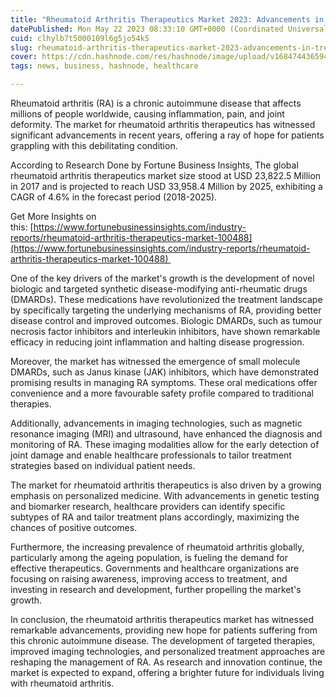 ```yaml
---
title: "Rheumatoid Arthritis Therapeutics Market 2023: Advancements in Treatment Options"
datePublished: Mon May 22 2023 08:33:10 GMT+0000 (Coordinated Universal Time)
cuid: clhylb7t5000109l6g5jo54k5
slug: rheumatoid-arthritis-therapeutics-market-2023-advancements-in-treatment-options
cover: https://cdn.hashnode.com/res/hashnode/image/upload/v1684744365946/bab85dec-49d5-43ba-bccd-944f94d2eb5d.png
tags: news, business, hashnode, healthcare

---
```


Rheumatoid arthritis (RA) is a chronic autoimmune disease that affects millions of people worldwide, causing inflammation, pain, and joint deformity. The market for rheumatoid arthritis therapeutics has witnessed significant advancements in recent years, offering a ray of hope for patients grappling with this debilitating condition.

According to Research Done by Fortune Business Insights, The global rheumatoid arthritis therapeutics market size stood at USD 23,822.5 Million in 2017 and is projected to reach USD 33,958.4 Million by 2025, exhibiting a CAGR of 4.6% in the forecast period (2018-2025).

Get More Insights on this: [https://www.fortunebusinessinsights.com/industry-reports/rheumatoid-arthritis-therapeutics-market-100488](https://www.fortunebusinessinsights.com/industry-reports/rheumatoid-arthritis-therapeutics-market-100488) 

One of the key drivers of the market's growth is the development of novel biologic and targeted synthetic disease-modifying anti-rheumatic drugs (DMARDs). These medications have revolutionized the treatment landscape by specifically targeting the underlying mechanisms of RA, providing better disease control and improved outcomes. Biologic DMARDs, such as tumour necrosis factor inhibitors and interleukin inhibitors, have shown remarkable efficacy in reducing joint inflammation and halting disease progression.

Moreover, the market has witnessed the emergence of small molecule DMARDs, such as Janus kinase (JAK) inhibitors, which have demonstrated promising results in managing RA symptoms. These oral medications offer convenience and a more favourable safety profile compared to traditional therapies.

Additionally, advancements in imaging technologies, such as magnetic resonance imaging (MRI) and ultrasound, have enhanced the diagnosis and monitoring of RA. These imaging modalities allow for the early detection of joint damage and enable healthcare professionals to tailor treatment strategies based on individual patient needs.

The market for rheumatoid arthritis therapeutics is also driven by a growing emphasis on personalized medicine. With advancements in genetic testing and biomarker research, healthcare providers can identify specific subtypes of RA and tailor treatment plans accordingly, maximizing the chances of positive outcomes.

Furthermore, the increasing prevalence of rheumatoid arthritis globally, particularly among the ageing population, is fueling the demand for effective therapeutics. Governments and healthcare organizations are focusing on raising awareness, improving access to treatment, and investing in research and development, further propelling the market's growth.

In conclusion, the rheumatoid arthritis therapeutics market has witnessed remarkable advancements, providing new hope for patients suffering from this chronic autoimmune disease. The development of targeted therapies, improved imaging technologies, and personalized treatment approaches are reshaping the management of RA. As research and innovation continue, the market is expected to expand, offering a brighter future for individuals living with rheumatoid arthritis.
